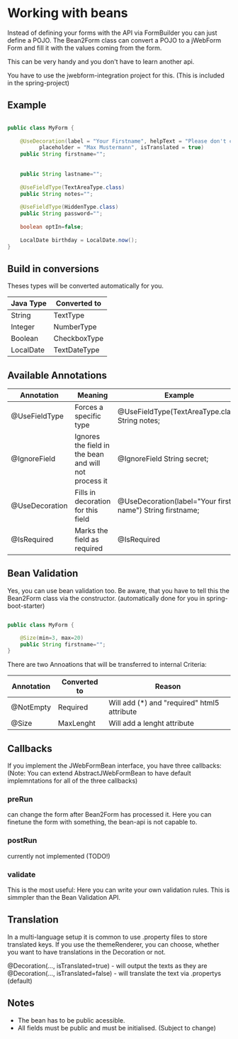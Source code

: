 # Working with beans

Instead of defining your forms with the API via FormBuilder you can just define a POJO.
The Bean2Form class can convert a POJO to a jWebForm Form and fill it with the values coming from the form.

This can be very handy and you don't have to learn another api.

You have to use the jwebform-integration project for this. (This is included in the spring-project)

## Example

```Java

public class MyForm {
  
    @UseDecoration(label = "Your Firstname", helpText = "Please don't cheat here",
          placeholder = "Max Mustermann", isTranslated = true)
    public String firstname="";
    
    
    public String lastname="";
    
    @UseFieldType(TextAreaType.class)
    public String notes="";
    
    @UseFieldType(HiddenType.class)
    public String password="";
    
    boolean optIn=false;
    
    LocalDate birthday = LocalDate.now();
}
```

## Build in conversions

Theses types will be converted automatically for you.

| Java Type        | Converted to     |
| --------------- |-------------------|
| String | TextType |
| Integer | NumberType |
| Boolean | CheckboxType |
| LocalDate | TextDateType |

## Available Annotations

| Annotation       | Meaning     | Example     |
| --------------- |------------------------------------|-------------------|
| @UseFieldType | Forces a specific type | @UseFieldType(TextAreaType.class) String notes;|
| @IgnoreField | Ignores the field in the bean and will not process it | @IgnoreField String secret;|
| @UseDecoration | Fills in decoration for this field | @UseDecoration(label="Your first name") String firstname;|
| @IsRequired| Marks the field as required| @IsRequired |

## Bean Validation

Yes, you can use bean validation too. Be aware, that you have to tell this the Bean2Form class via the constructor. (automatically done for you in spring-boot-starter)

```Java

public class MyForm {

    @Size(min=3, max=20)    
    public String firstname="";
}
```

There are two Annoations that will be transferred to internal Criteria:

| Annotation        | Converted to     |Reason     |
| --------------- |-------------------|-------------------|
| @NotEmpty | Required | Will add (*) and "required" html5 attribute |
| @Size | MaxLenght | Will add a lenght attribute |

## Callbacks

If you implement the JWebFormBean interface, you have three callbacks:
(Note: You can extend AbstractJWebFormBean to have default implemntations for all of the three callbacks)

### preRun

can change the form after Bean2Form has processed it. 
Here you can finetune the form with something, the bean-api is not capable to.

### postRun

currently not implemented (TODO!)

### validate

This is the most useful: Here you can write your own validation rules. This is simmpler than the Bean Validation API.


## Translation

In a multi-language setup it is common to use .property files to store translated keys. If you use the themeRenderer, 
you can choose, whether you want to have translations in the Decoration or not. 

@Decoration(..., isTranslated=true) - will output the texts as they are
@Decoration(..., isTranslated=false) - will translate the text via .propertys (default) 

## Notes

* The bean has to be public acessible.
* All fields must be public and must be initialised. (Subject to change)
